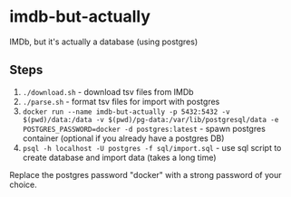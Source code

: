 # imdb-but-actually

IMDb, but it's actually a database (using postgres)

## Steps

1. `./download.sh` - download tsv files from IMDb
1. `./parse.sh` - format tsv files for import with postgres
1. `docker run --name imdb-but-actually -p 5432:5432 -v $(pwd)/data:/data -v $(pwd)/pg-data:/var/lib/postgresql/data -e POSTGRES_PASSWORD=docker -d postgres:latest` - spawn postgres container (optional if you already have a postgres DB)
1. `psql -h localhost -U postgres -f sql/import.sql` - use sql script to create database and import data (takes a long time)

Replace the postgres password "docker" with a strong password of your choice.